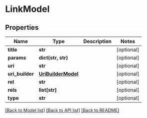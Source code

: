 # LinkModel

## Properties
Name | Type | Description | Notes
------------ | ------------- | ------------- | -------------
**title** | **str** |  | [optional] 
**params** | **dict(str, str)** |  | [optional] 
**uri** | **str** |  | [optional] 
**uri_builder** | [**UriBuilderModel**](UriBuilderModel.md) |  | [optional] 
**rel** | **str** |  | [optional] 
**rels** | **list[str]** |  | [optional] 
**type** | **str** |  | [optional] 

[[Back to Model list]](../README.md#documentation-for-models) [[Back to API list]](../README.md#documentation-for-api-endpoints) [[Back to README]](../README.md)



